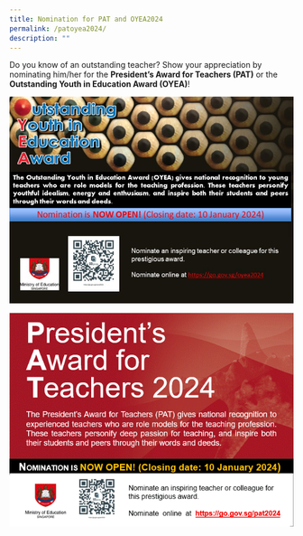 ```yaml
---
title: Nomination for PAT and OYEA2024
permalink: /patoyea2024/
description: ""
---
```

Do you know of an outstanding teacher? Show your appreciation by nominating him/her for the **President’s Award for Teachers (PAT)** or the **Outstanding Youth in Education Award (OYEA)**!


![](/images/oyea%202024%20website%20publicity%20image.jpg)

![](/images/pat%202024%20website%20publicity%20image.gif)